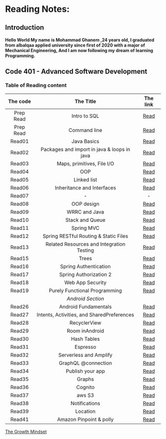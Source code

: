 # Reading Notes:

## Introduction
#### Hello World My name is Mohammad Ghanem ,24 years old, I graduated from albalqaa applied university since first of 2020 with a major of Mechanical Engineering, And I am now following my dream of learning Programming.



## Code 401 - Advanced Software Development
### Table of Reading content

|   The code         |           The Title           |        The link        |
| :-----------------:  | :-----------------------------: |:----------------------:|
|   Prep Read        |          Intro to SQL         | [Read](All%20Reading%20md%20File/CommandLine.md) |
|   Prep Read        |         Command line          |  [Read](All%20Reading%20md%20File/DataBase.md)   |
|   Read01           |             Java Basics       |   [Read](All%20Reading%20md%20File/Read01.md)    |
|   Read02           |Packages and import in java & loops in java|   [Read](All%20Reading%20md%20File/Read02.md)    |
|   Read03           |   Maps, primitives, File I/O  |   [Read](All%20Reading%20md%20File/Read03.md)    |
|   Read04           |               OOP             |   [Read](All%20Reading%20md%20File/Read04.md)    |
|   Read05           |         Linked list           |   [Read](All%20Reading%20md%20File/Read05.md)    |
|   Read06           | Inheritance and Interfaces    |   [Read](All%20Reading%20md%20File/Read06.md)    |
|   Read07           |                -              |           -            |
|   Read08           |            OOP design         |   [Read](All%20Reading%20md%20File/Read08.md)    |
|   Read09           |            WRRC and Java      |   [Read](All%20Reading%20md%20File/Read09.md)    |
|   Read10           |        Stack and Queue        |   [Read](All%20Reading%20md%20File/Read10.md)    |
|   Read11           |            Spring MVC         |   [Read](All%20Reading%20md%20File/Read11.md)    |
|   Read12           | Spring RESTful Routing & Static Files|   [Read](All%20Reading%20md%20File/Read12.md)    |
|   Read13           | Related Resources and Integration Testing |   [Read](All%20Reading%20md%20File/Read13.md)    |
|   Read15           |          Trees                 |   [Read](All%20Reading%20md%20File/Read15.md)    |
|   Read16           |       Spring Authentication    |   [Read](All%20Reading%20md%20File/Read16.md)    |
|   Read17           |       Spring Authorization 2    |   [Read](All%20Reading%20md%20File/Read17.md)    |
|   Read18           |     Web App Security           |   [Read](All%20Reading%20md%20File/Read18.md)    |
|   Read19           | Purely Functional Programming  |   [Read](All%20Reading%20md%20File/Read19.md)    |
|                    |       *Android Section*          |                        |
|   Read26           |   Android Fundamentals         |   [Read](All%20Reading%20md%20File/Read26.md)    |
|   Read27           | Intents, Activities, and SharedPreferences |   [Read](All%20Reading%20md%20File/Read27.md)    |
|   Read28           |    RecyclerView                |   [Read](All%20Reading%20md%20File/Read28.md)    |
|   Read29            |   Room inAndroid              |   [Read](All%20Reading%20md%20File/Read29.md)    |
|   Read30           |    Hash Tables                 |   [Read](All%20Reading%20md%20File/Read30.md)    |
|   Read31           |    Espresso                 |   [Read](All%20Reading%20md%20File/Read31.md)    |
|   Read32           |    Serverless and Amplify     |   [Read](All%20Reading%20md%20File/Read32.md)    |
|   Read33           |    GraphQL @connection     |   [Read](All%20Reading%20md%20File/Read33.md)    |
|   Read34           |   Publish your app      |   [Read](All%20Reading%20md%20File/Read34.md)    |
|   Read35           |   Graphs      |   [Read](All%20Reading%20md%20File/Read35.md)    |
|   Read36           |   Cognito      |   [Read](All%20Reading%20md%20File/Read36.md)    |
|   Read37           |   aws S3      |   [Read](All%20Reading%20md%20File/Read37.md)    |
|   Read38           |   Notifications      |   [Read](All%20Reading%20md%20File/Read38.md)    |
|   Read39           |   Location      |   [Read](All%20Reading%20md%20File/Read39.md)    |
|   Read41           |   Amazon Pinpoint & polly      |   [Read](All%20Reading%20md%20File/Read41.md)    |


[The Growth Mindset](https://github.com/ghanemgit/reading-notes/tree/The-Growth-Mindset)


